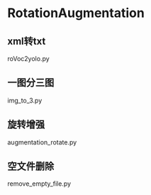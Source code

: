 # RotationAugmentation
## xml转txt
roVoc2yolo.py
## 一图分三图
img_to_3.py
## 旋转增强
augmentation_rotate.py
## 空文件删除
remove_empty_file.py
